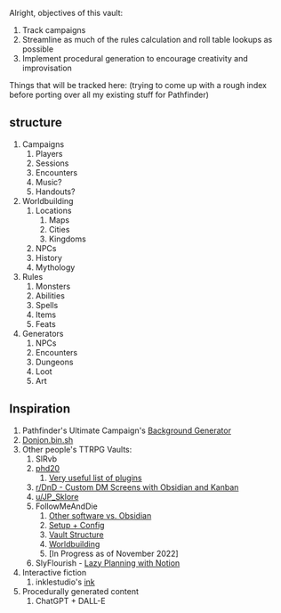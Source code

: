 Alright, objectives of this vault:

1. Track campaigns
2. Streamline as much of the rules calculation and roll table lookups as possible
3. Implement procedural generation to encourage creativity and improvisation

Things that will be tracked here: (trying to come up with a rough index before porting over all my existing stuff for Pathfinder)


## structure

1. Campaigns
	1. Players
	2. Sessions
	3. Encounters
	4. Music?
	5. Handouts?
2. Worldbuilding
	1. Locations
		1. Maps
		2. Cities
		3. Kingdoms
	2. NPCs
	3. History
	4. Mythology
3. Rules
	1. Monsters
	2. Abilities
	3. Spells
	4. Items
	5. Feats
4. Generators
	1. NPCs
	2. Encounters
	3. Dungeons
	4. Loot
	5. Art


## Inspiration

1. Pathfinder's Ultimate Campaign's [Background Generator](https://www.d20pfsrd.com/basics-ability-scores/more-character-options/character-backgrounds/background-generator)
2. [Donjon.bin.sh](https://donjon.bin.sh/)
3. Other people's TTRPG Vaults:
	1. SlRvb
	2. [phd20](https://phd20.com/blog/my-obsidian-setup-for-dnd/)
		1. [Very useful list of plugins](https://phd20.com/blog/getting-started-with-obsidian-dnd/)
	3. [r/DnD - Custom DM Screens with Obsidian and Kanban](https://www.reddit.com/r/DnD/comments/vpj7so/tutorial_custom_dm_screens_with_obsidianmd_using/)
	4. [u/JP_Sklore](https://www.reddit.com/r/worldbuilding/comments/v9uorp/obsidianmd_the_perfect_free_campaign_manager/)
	5. FollowMeAndDie
		1. [Other software vs. Obsidian](https://followmeanddie.com/2022/11/11/my-journey-to-obsidian-midpoint/)
		2. [Setup + Config](https://followmeanddie.com/2022/11/13/my-journey-to-obsidian-beginnings/)
		3. [Vault Structure](https://followmeanddie.com/2022/11/21/my-journey-to-obsidian-rpg-vault-structure/)
		4. [Worldbuilding](https://followmeanddie.com/2022/11/13/my-journey-to-obsidian-world-building/)
		5. \[In Progress as of November 2022\]
	6. SlyFlourish - [Lazy Planning with Notion](https://slyflourish.com/lazy_dnd_with_notion.html)
4. Interactive fiction
	1. inklestudio's [ink](https://www.inklestudios.com/ink/)
5. Procedurally generated content 
	1. ChatGPT + DALL-E
